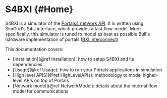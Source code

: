 # S4BXI {#Home}

S4BXI is a simulator of the [Portals4 network API](https://cs.sandia.gov/Portals/). It is written using SimGrid's S4U interface, which provides a fast flow-model. More specifically, this simulator is tuned to model as best as possible Bull's hardware implementation of portals ([BXI interconnect](https://atos.net/produits/calcul-haute-performance-hpc/bxi-bull-exascale-interconnect))

This documentation covers:
- [Installation](@ref Installation): how to setup S4BXI and its dependencies
- [Usage](@ref Usage): how to run your Portals applications in simulation
- [High level APIS](@ref HighLevelAPIs): methodology to model higher-level APIs on top of Portals
- [Network model](@ref NetworkModel): details about the internal flow model for communications
